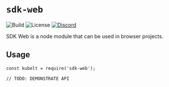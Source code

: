 # `sdk-web`

![Build](https://img.shields.io/github/checks-status/kubelt/kubelt/main)
![License](https://img.shields.io/github/license/kubelt/kubelt)
[![Discord](https://img.shields.io/discord/790660849471062046?label=Discord)](https://discord.gg/m8NbsgByA9)

SDK Web is a node module that can be used in browser projects.

## Usage

```
const kubelt = require('sdk-web');

// TODO: DEMONSTRATE API
```
